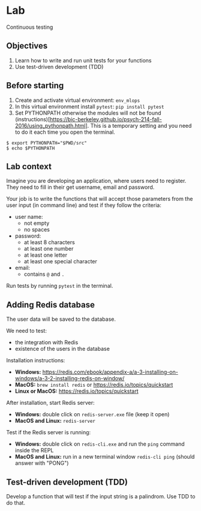 
# Lab

Continuous testing

## Objectives

1. Learn how to write and run unit tests for your functions
2. Use test-driven development (TDD)

## Before starting

1. Create and activate virtual environment: `env_mlops`
2. In this virtual environment install `pytest`: `pip install pytest`
3. Set PYTHONPATH otherwise the modules will not be found (instructions)[https://bic-berkeley.github.io/psych-214-fall-2016/using_pythonpath.html]. This is a temporary setting and you need to do it each time you open the terminal.

```
$ export PYTHONPATH="$PWD/src"
$ echo $PYTHONPATH
```

## Lab context

Imagine you are developing an application, where users need to register. They need to fill in their get username, email and password.

Your job is to write the functions that will accept those parameters from the user input (in command line) and test if they follow the criteria:

- user name:
  - not empty
  - no spaces
- password:
  - at least 8 characters
  - at least one number
  - at least one letter
  - at least one special character
- email:
  - contains `@` and `.`

Run tests by running `pytest` in the terminal.

## Adding Redis database

The user data will be saved to the database.

We need to test:
- the integration with Redis
- existence of the users in the database

Installation instructions:

- **Windows:** https://redis.com/ebook/appendix-a/a-3-installing-on-windows/a-3-2-installing-redis-on-window/
- **MacOS:** `brew install redis` or https://redis.io/topics/quickstart
- **Linux or MacOS:** https://redis.io/topics/quickstart

After installation, start Redis server:

- **Windows:** double click on `redis-server.exe` file (keep it open)
- **MacOS and Linux:** `redis-server`

Test if the Redis server is running:

- **Windows:** double click on `redis-cli.exe` and run the `ping` command inside the REPL
- **MacOS and Linux:** run in a new terminal window `redis-cli ping` (should answer with "PONG")

## Test-driven development (TDD)

Develop a function that will test if the input string is a palindrom. Use TDD to do that.
